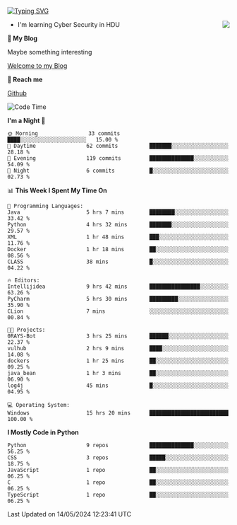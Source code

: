 [![Typing SVG](https://readme-typing-svg.herokuapp.com?font=Fira+Code&pause=1000&random=false&width=450&height=60&lines=Hello+%F0%9F%91%8B%F0%9F%8F%BB;I'm+JBNRZ)](https://git.io/typing-svg)

<a href="#">
  <img align="right" src="https://github-readme-stats.vercel.app/api?username=JBNRZ&show_icons=true&bg_color=15,f2f7fd,E0EAFC" />
</a>

- I'm learning Cyber Security in HDU

 **🌱 My Blog**

Maybe something interesting

[Welcome to my Blog](https://jbnrz.com.cn/)

 **💬 Reach me** 

[Github](https://github.com/JBNRZ)


<!--START_SECTION:waka-->
![Code Time](http://img.shields.io/badge/Code%20Time-470%20hrs%2055%20mins-blue)

**I'm a Night 🦉** 

```text
🌞 Morning                33 commits          ████░░░░░░░░░░░░░░░░░░░░░   15.00 % 
🌆 Daytime                62 commits          ███████░░░░░░░░░░░░░░░░░░   28.18 % 
🌃 Evening                119 commits         ██████████████░░░░░░░░░░░   54.09 % 
🌙 Night                  6 commits           █░░░░░░░░░░░░░░░░░░░░░░░░   02.73 % 
```


📊 **This Week I Spent My Time On** 

```text
💬 Programming Languages: 
Java                     5 hrs 7 mins        ████████░░░░░░░░░░░░░░░░░   33.42 % 
Python                   4 hrs 32 mins       ███████░░░░░░░░░░░░░░░░░░   29.57 % 
XML                      1 hr 48 mins        ███░░░░░░░░░░░░░░░░░░░░░░   11.76 % 
Docker                   1 hr 18 mins        ██░░░░░░░░░░░░░░░░░░░░░░░   08.56 % 
CLASS                    38 mins             █░░░░░░░░░░░░░░░░░░░░░░░░   04.22 % 

🔥 Editors: 
Intellijidea             9 hrs 42 mins       ████████████████░░░░░░░░░   63.26 % 
PyCharm                  5 hrs 30 mins       █████████░░░░░░░░░░░░░░░░   35.90 % 
CLion                    7 mins              ░░░░░░░░░░░░░░░░░░░░░░░░░   00.84 % 

🐱‍💻 Projects: 
0RAYS-Bot                3 hrs 25 mins       ██████░░░░░░░░░░░░░░░░░░░   22.37 % 
vulhub                   2 hrs 9 mins        ████░░░░░░░░░░░░░░░░░░░░░   14.08 % 
dockers                  1 hr 25 mins        ██░░░░░░░░░░░░░░░░░░░░░░░   09.25 % 
java_bean                1 hr 3 mins         ██░░░░░░░░░░░░░░░░░░░░░░░   06.90 % 
log4j                    45 mins             █░░░░░░░░░░░░░░░░░░░░░░░░   04.95 % 

💻 Operating System: 
Windows                  15 hrs 20 mins      █████████████████████████   100.00 % 
```

**I Mostly Code in Python** 

```text
Python                   9 repos             ██████████████░░░░░░░░░░░   56.25 % 
CSS                      3 repos             █████░░░░░░░░░░░░░░░░░░░░   18.75 % 
JavaScript               1 repo              ██░░░░░░░░░░░░░░░░░░░░░░░   06.25 % 
C                        1 repo              ██░░░░░░░░░░░░░░░░░░░░░░░   06.25 % 
TypeScript               1 repo              ██░░░░░░░░░░░░░░░░░░░░░░░   06.25 % 
```




 Last Updated on 14/05/2024 12:23:41 UTC
<!--END_SECTION:waka-->

